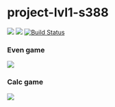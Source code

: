 # project-lvl1-s388
<a href="https://codeclimate.com/github/BrightColour/project-lvl1-s388/maintainability"><img src="https://api.codeclimate.com/v1/badges/80d24d8dd805d86753dc/maintainability" /></a>
<a href="https://codeclimate.com/github/BrightColour/project-lvl1-s388/test_coverage"><img src="https://api.codeclimate.com/v1/badges/80d24d8dd805d86753dc/test_coverage" /></a>
[![Build Status](https://travis-ci.org/BrightColour/project-lvl1-s388.svg?branch=master)](https://travis-ci.org/BrightColour/project-lvl1-s388)
<br>
<h3>Even game</h3>
<a href="https://asciinema.org/a/8K48tGkRJT9aXI0DJrs9tCcx4" target="_blank"><img src="https://asciinema.org/a/8K48tGkRJT9aXI0DJrs9tCcx4.svg" /></a>
<br>
<h3>Calc game</h3>
<a href="https://asciinema.org/a/cKF9ogB64RUsBfuxxDsegTbya" target="_blank"><img src="https://asciinema.org/a/cKF9ogB64RUsBfuxxDsegTbya.svg" /></a>